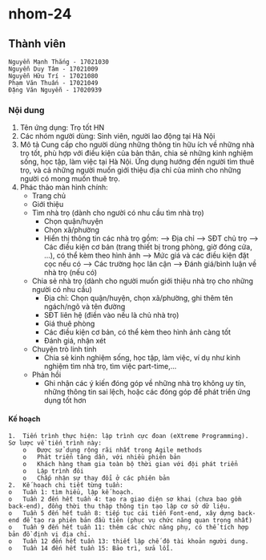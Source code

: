 # nhom-24


## Thành viên
	Nguyễn Mạnh Thắng - 17021030
	Nguyễn Duy Tâm - 17021009
	Nguyễn Hữu Trí - 17021080
	Phạm Văn Thuấn - 17021049
	Đặng Văn Nguyễn - 17020939


### Nội dung

1. Tên ứng dụng: Trọ tốt HN
2. Các nhóm người dùng: Sinh viên, người lao động tại Hà Nội
3. Mô tả
	Cung cấp cho người dùng những thông tin hữu ích về những nhà trọ tốt, phù hợp với điều kiện của bản thân, chia sẻ những kinh nghiệm sống, học tập, làm việc tại Hà Nội. Ứng dụng hướng đến người tìm thuê trọ, và cả những người muốn giới thiệu địa chỉ của mình cho những người có mong muốn thuê trọ.
4. Phác thảo màn hình chính: 
	- Trang chủ
	- Giới thiệu
	- Tìm nhà trọ (dành cho người có nhu cầu tìm nhà trọ)
		+ Chọn quận/huyện
		+ Chọn xã/phường
		+ Hiển thị thông tin các nhà trọ gồm:
			--> Địa chỉ
			--> SĐT chủ trọ
			--> Các điều kiện cơ bản (trang thiết bị trong phòng, giờ đóng cửa, ...), có thể kèm theo hình ảnh
			--> Mức giá và các điều kiện đặt cọc nếu có 
			--> Các trường học lân cận
			--> Đánh giá/bình luận về nhà trọ (nếu có)
	- Chia sẻ nhà trọ (dành cho người muốn giới thiệu nhà trọ cho những người có nhu cầu)
		+ Địa chỉ: Chọn quận/huyện, chọn xã/phường, ghi thêm tên ngách/ngõ và tên đường
		+ SĐT liên hệ (điền vào nếu là chủ nhà trọ)
		+ Giá thuê phòng
		+ Các điều kiện cơ bản, có thể kèm theo hình ảnh càng tốt
		+ Đánh giá, nhận xét
	- Chuyện trò linh tinh 
		+ Chia sẻ kinh nghiệm sống, học tập, làm việc, ví dụ như kinh nghiệm tìm nhà trọ, tìm việc part-time,...
	- Phản hồi
		+ Ghi nhận các ý kiến đóng góp về những nhà trọ không uy tín, những thông tin sai lệch, hoặc các đóng góp để phát triển ứng dụng tốt hơn

#### Kế hoạch

	1.	Tiến trình thực hiện: lập trình cực đoan (eXtreme Programming).
	Sơ lược về tiến trình này:
		o	Được sử dụng rộng rãi nhất trong Agile methods
		o	Phát triển tăng dần, với nhiều phiên bản
		o	Khách hàng tham gia toàn bộ thời gian với đội phát triển
		o	Lập trình đôi
		o	Chấp nhận sự thay đổi ở các phiên bản
	2.	Kế hoạch chi tiết từng tuần:
	o	Tuần 1: tìm hiểu, lập kế hoạch.
	o	Tuần 2 đến hết tuần 4: tạo ra giao diện sơ khai (chưa bao gồm back-end), đồng thời thu thập thông tin tạo lập cơ sở dữ liệu.
	o	Tuần 5 đến hết tuần 8: tiếp tục cải tiến Font-end, xây dựng back-end để tạo ra phiên bản đầu tiên (phục vụ chức năng quan trọng nhất)
	o	Tuần 9 đến hết tuần 11: thêm các chức năng phụ, có thể tích hợp bản đồ định vị địa chỉ.
	o	Tuần 12 đến hết tuần 13: thiết lập chế độ tài khoản người dung.
	o	Tuần 14 đến hết tuần 15: Bảo trì, sửa lỗi.

